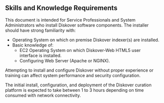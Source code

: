 ## Skills and Knowledge Requirements

This document is intended for Service Professionals and System Administrators who install Diskover software components. The installer should have strong familiarity with:

- Operating System on which on premise Diskover indexer(s) are installed.
- Basic knowledge of:
	- EC2 Operating System on which Diskover-Web HTML5 user interface is installed.
	- Configuring Web Server (Apache or NGINX).

Attempting to install and configure Diskover without proper experience or training can affect system performance and security configuration.

The initial install, configuration, and deployment of the Diskover curation platform is expected to take between 1 to 3 hours depending on time consumed with network connectivity.
